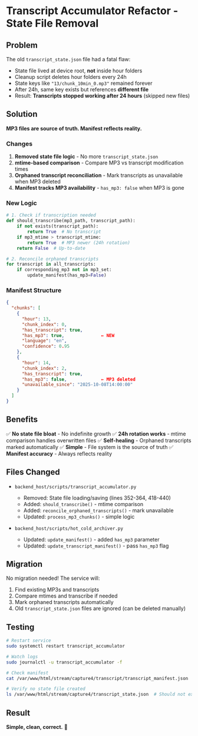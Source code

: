 # Transcript Accumulator Refactor - State File Removal

## Problem

The old `transcript_state.json` file had a fatal flaw:
- State file lived at device root, **not** inside hour folders
- Cleanup script deletes hour folders every 24h
- State keys like `"13/chunk_10min_0.mp3"` remained forever
- After 24h, same key exists but references **different file**
- Result: **Transcripts stopped working after 24 hours** (skipped new files)

## Solution

**MP3 files are source of truth. Manifest reflects reality.**

### Changes

1. **Removed state file logic** - No more `transcript_state.json`
2. **mtime-based comparison** - Compare MP3 vs transcript modification times
3. **Orphaned transcript reconciliation** - Mark transcripts as unavailable when MP3 deleted
4. **Manifest tracks MP3 availability** - `has_mp3: false` when MP3 is gone

### New Logic

```python
# 1. Check if transcription needed
def should_transcribe(mp3_path, transcript_path):
    if not exists(transcript_path):
        return True  # No transcript
    if mp3_mtime > transcript_mtime:
        return True  # MP3 newer (24h rotation)
    return False  # Up-to-date

# 2. Reconcile orphaned transcripts
for transcript in all_transcripts:
    if corresponding_mp3 not in mp3_set:
        update_manifest(has_mp3=False)
```

### Manifest Structure

```json
{
  "chunks": [
    {
      "hour": 13,
      "chunk_index": 0,
      "has_transcript": true,
      "has_mp3": true,              ← NEW
      "language": "en",
      "confidence": 0.95
    },
    {
      "hour": 14,
      "chunk_index": 2,
      "has_transcript": true,
      "has_mp3": false,             ← MP3 deleted
      "unavailable_since": "2025-10-08T14:00:00"
    }
  ]
}
```

## Benefits

✅ **No state file bloat** - No indefinite growth
✅ **24h rotation works** - mtime comparison handles overwritten files
✅ **Self-healing** - Orphaned transcripts marked automatically
✅ **Simple** - File system is the source of truth
✅ **Manifest accuracy** - Always reflects reality

## Files Changed

- `backend_host/scripts/transcript_accumulator.py`
  - Removed: State file loading/saving (lines 352-364, 418-440)
  - Added: `should_transcribe()` - mtime comparison
  - Added: `reconcile_orphaned_transcripts()` - mark unavailable
  - Updated: `process_mp3_chunks()` - simple logic

- `backend_host/scripts/hot_cold_archiver.py`
  - Updated: `update_manifest()` - added `has_mp3` parameter
  - Updated: `update_transcript_manifest()` - pass `has_mp3` flag

## Migration

No migration needed! The service will:
1. Find existing MP3s and transcripts
2. Compare mtimes and transcribe if needed
3. Mark orphaned transcripts automatically
4. Old `transcript_state.json` files are ignored (can be deleted manually)

## Testing

```bash
# Restart service
sudo systemctl restart transcript_accumulator

# Watch logs
sudo journalctl -u transcript_accumulator -f

# Check manifest
cat /var/www/html/stream/capture4/transcript/transcript_manifest.json | jq

# Verify no state file created
ls /var/www/html/stream/capture4/transcript_state.json  # Should not exist
```

## Result

**Simple, clean, correct.** 🎯

